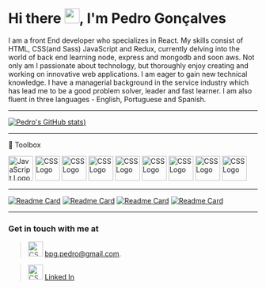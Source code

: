 # Hi there <img src="https://raw.githubusercontent.com/MartinHeinz/MartinHeinz/master/wave.gif" width="30px">, I'm Pedro Gonçalves


I am a front End developer who specializes in React. My skills consist of HTML, CSS(and Sass) JavaScript and Redux,  currently delving into the world of back end learning node, express and mongodb and soon aws. Not only am I passionate about technology, but thoroughly enjoy creating and working on innovative web applications. I am eager to gain new technical knowledge. I have a managerial background in the service industry which has lead me to be a good problem solver, leader and fast learner. I am also fluent in three languages - English, Portuguese and Spanish. 



---

[![Pedro's GitHub stats](https://github-readme-stats.vercel.app/api?username=Pedro-Goncal&show_icons=true&theme=darcula))](https://github.com/Pedro-Goncal?tab=repositories)

---
🧰 Toolbox

<img src="https://cdn.worldvectorlogo.com/logos/react-2.svg" alt="JavaScript Logo" width="50" height="50"/>  <img src="https://cdn.worldvectorlogo.com/logos/redux.svg" alt="CSS Logo" width="50" height="50"/>   <img src="https://cdn.worldvectorlogo.com/logos/logo-javascript.svg" alt="CSS Logo" width="50" height="50"/>   <img src="https://cdn.worldvectorlogo.com/logos/css3.svg" alt="CSS Logo" width="50" height="50"/>    <img src="https://cdn.worldvectorlogo.com/logos/html5-1.svg" alt="CSS Logo" width="50" height="50"/>    <img src="https://cdn.worldvectorlogo.com/logos/node-sass.svg" alt="CSS Logo" width="50" height="50"/>  <img src="https://cdn.worldvectorlogo.com/logos/nodejs-2.svg" alt="CSS Logo" width="50" height="50"/>    <img src="https://cdn.worldvectorlogo.com/logos/express-109.svg" alt="CSS Logo" width="50" height="50"/>     <img src="https://cdn.worldvectorlogo.com/logos/mongodb.svg" alt="CSS Logo" width="50" height="50"/>



---



[![Readme Card](https://github-readme-stats.vercel.app/api/pin/?username=Pedro-Goncal&repo=devconnector-MERN-client)](https://github.com/Pedro-Goncal/devconnector-MERN-client)
[![Readme Card](https://github-readme-stats.vercel.app/api/pin/?username=Pedro-Goncal&repo=proshop-eCommerce-MERN-client)](https://github.com/Pedro-Goncal/proshop-eCommerce-MERN-client)
[![Readme Card](https://github-readme-stats.vercel.app/api/pin/?username=Pedro-Goncal&repo=covid-19-tracker-reactJS)](https://github.com/Pedro-Goncal/covid-19-tracker-reactJS)
[![Readme Card](https://github-readme-stats.vercel.app/api/pin/?username=Pedro-Goncal&repo=my-blog-showcase-VanilaJS)](https://github.com/Pedro-Goncal/my-blog-showcase-VanilaJS)

---

### Get in touch with me at 
> <img src="https://cdn.worldvectorlogo.com/logos/gmail-icon.svg" alt="CSS Logo" width="30" height="30"/>    bpg.pedro@gmail.com. 

> <img src="https://cdn.worldvectorlogo.com/logos/linkedin-icon.svg" alt="CSS Logo" width="30" height="30"/>   [Linked In](https://www.linkedin.com/in/pedro-goncalves88/)

